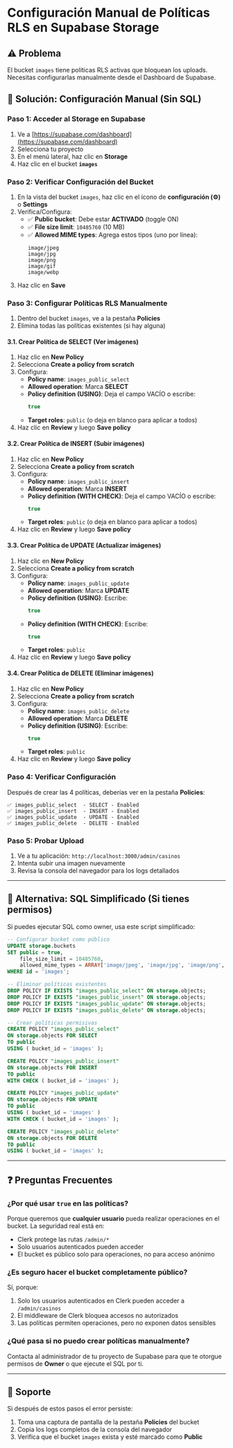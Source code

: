 # Configuración Manual de Políticas RLS en Supabase Storage

## ⚠️ Problema
El bucket `images` tiene políticas RLS activas que bloquean los uploads. Necesitas configurarlas manualmente desde el Dashboard de Supabase.

## 🎯 Solución: Configuración Manual (Sin SQL)

### Paso 1: Acceder al Storage en Supabase

1. Ve a [https://supabase.com/dashboard](https://supabase.com/dashboard)
2. Selecciona tu proyecto
3. En el menú lateral, haz clic en **Storage**
4. Haz clic en el bucket **`images`**

### Paso 2: Verificar Configuración del Bucket

1. En la vista del bucket `images`, haz clic en el ícono de **configuración (⚙️)** o **Settings**
2. Verifica/Configura:
   - ✅ **Public bucket**: Debe estar **ACTIVADO** (toggle ON)
   - ✅ **File size limit**: `10485760` (10 MB)
   - ✅ **Allowed MIME types**: Agrega estos tipos (uno por línea):
     ```
     image/jpeg
     image/jpg
     image/png
     image/gif
     image/webp
     ```
3. Haz clic en **Save**

### Paso 3: Configurar Políticas RLS Manualmente

1. Dentro del bucket `images`, ve a la pestaña **Policies**
2. Elimina todas las políticas existentes (si hay alguna)

#### 3.1. Crear Política de SELECT (Ver imágenes)

1. Haz clic en **New Policy**
2. Selecciona **Create a policy from scratch**
3. Configura:
   - **Policy name**: `images_public_select`
   - **Allowed operation**: Marca **SELECT**
   - **Policy definition (USING)**: Deja el campo VACÍO o escribe:
     ```sql
     true
     ```
   - **Target roles**: `public` (o deja en blanco para aplicar a todos)
4. Haz clic en **Review** y luego **Save policy**

#### 3.2. Crear Política de INSERT (Subir imágenes)

1. Haz clic en **New Policy**
2. Selecciona **Create a policy from scratch**
3. Configura:
   - **Policy name**: `images_public_insert`
   - **Allowed operation**: Marca **INSERT**
   - **Policy definition (WITH CHECK)**: Deja el campo VACÍO o escribe:
     ```sql
     true
     ```
   - **Target roles**: `public` (o deja en blanco para aplicar a todos)
4. Haz clic en **Review** y luego **Save policy**

#### 3.3. Crear Política de UPDATE (Actualizar imágenes)

1. Haz clic en **New Policy**
2. Selecciona **Create a policy from scratch**
3. Configura:
   - **Policy name**: `images_public_update`
   - **Allowed operation**: Marca **UPDATE**
   - **Policy definition (USING)**: Escribe:
     ```sql
     true
     ```
   - **Policy definition (WITH CHECK)**: Escribe:
     ```sql
     true
     ```
   - **Target roles**: `public`
4. Haz clic en **Review** y luego **Save policy**

#### 3.4. Crear Política de DELETE (Eliminar imágenes)

1. Haz clic en **New Policy**
2. Selecciona **Create a policy from scratch**
3. Configura:
   - **Policy name**: `images_public_delete`
   - **Allowed operation**: Marca **DELETE**
   - **Policy definition (USING)**: Escribe:
     ```sql
     true
     ```
   - **Target roles**: `public`
4. Haz clic en **Review** y luego **Save policy**

### Paso 4: Verificar Configuración

Después de crear las 4 políticas, deberías ver en la pestaña **Policies**:

```
✅ images_public_select  - SELECT - Enabled
✅ images_public_insert  - INSERT - Enabled
✅ images_public_update  - UPDATE - Enabled
✅ images_public_delete  - DELETE - Enabled
```

### Paso 5: Probar Upload

1. Ve a tu aplicación: `http://localhost:3000/admin/casinos`
2. Intenta subir una imagen nuevamente
3. Revisa la consola del navegador para los logs detallados

---

## 🔧 Alternativa: SQL Simplificado (Si tienes permisos)

Si puedes ejecutar SQL como owner, usa este script simplificado:

```sql
-- Configurar bucket como público
UPDATE storage.buckets
SET public = true,
    file_size_limit = 10485760,
    allowed_mime_types = ARRAY['image/jpeg', 'image/jpg', 'image/png', 'image/gif', 'image/webp']
WHERE id = 'images';

-- Eliminar políticas existentes
DROP POLICY IF EXISTS "images_public_select" ON storage.objects;
DROP POLICY IF EXISTS "images_public_insert" ON storage.objects;
DROP POLICY IF EXISTS "images_public_update" ON storage.objects;
DROP POLICY IF EXISTS "images_public_delete" ON storage.objects;

-- Crear políticas permisivas
CREATE POLICY "images_public_select"
ON storage.objects FOR SELECT
TO public
USING ( bucket_id = 'images' );

CREATE POLICY "images_public_insert"
ON storage.objects FOR INSERT
TO public
WITH CHECK ( bucket_id = 'images' );

CREATE POLICY "images_public_update"
ON storage.objects FOR UPDATE
TO public
USING ( bucket_id = 'images' )
WITH CHECK ( bucket_id = 'images' );

CREATE POLICY "images_public_delete"
ON storage.objects FOR DELETE
TO public
USING ( bucket_id = 'images' );
```

---

## ❓ Preguntas Frecuentes

### ¿Por qué usar `true` en las políticas?
Porque queremos que **cualquier usuario** pueda realizar operaciones en el bucket. La seguridad real está en:
- Clerk protege las rutas `/admin/*`
- Solo usuarios autenticados pueden acceder
- El bucket es público solo para operaciones, no para acceso anónimo

### ¿Es seguro hacer el bucket completamente público?
Sí, porque:
1. Solo los usuarios autenticados en Clerk pueden acceder a `/admin/casinos`
2. El middleware de Clerk bloquea accesos no autorizados
3. Las políticas permiten operaciones, pero no exponen datos sensibles

### ¿Qué pasa si no puedo crear políticas manualmente?
Contacta al administrador de tu proyecto de Supabase para que te otorgue permisos de **Owner** o que ejecute el SQL por ti.

---

## 📧 Soporte

Si después de estos pasos el error persiste:
1. Toma una captura de pantalla de la pestaña **Policies** del bucket
2. Copia los logs completos de la consola del navegador
3. Verifica que el bucket `images` exista y esté marcado como **Public**
